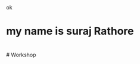 <html>ok 
<body>
  <h1>my name is suraj Rathore<h1></h1>
</body>
  </h1>
<html></html>
</body>
# Workshop
